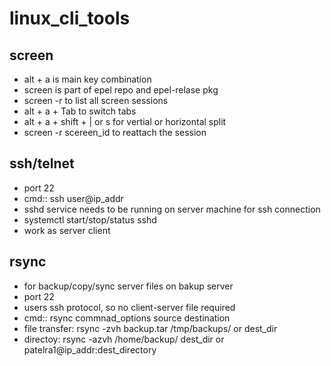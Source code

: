 # linux_cli_tools

## screen
- alt + a is main key combination
- screen is part of epel repo and epel-relase pkg
- screen -r to list all screen sessions
- alt + a + Tab to switch tabs
- alt + a + shift + | or s for vertial or horizontal split
- screen -r scereen_id to reattach the session 

## ssh/telnet
- port 22
- cmd:: ssh user@ip_addr
- sshd service needs to be running on server machine for ssh connection
- systemctl start/stop/status sshd
- work as server client

## rsync
- for backup/copy/sync server files on bakup server
- port 22
- users ssh protocol, so no client-server file required
- cmd:: rsync commnad_options source destination
- file transfer: rsync -zvh backup.tar /tmp/backups/ or dest_dir
- directoy: rsync -azvh /home/backup/ dest_dir or patelra1@ip_addr:dest_directory

## 
